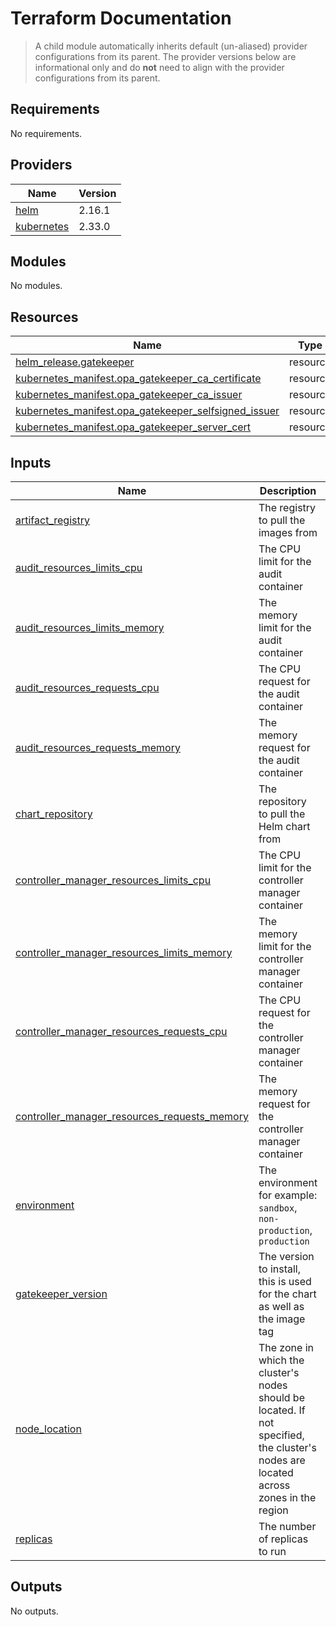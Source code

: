 # Terraform Documentation

> A child module automatically inherits default (un-aliased) provider configurations from its parent. The provider versions below are informational only and do **not** need to align with the provider configurations from its parent.

<!-- BEGIN_TF_DOCS -->
## Requirements

No requirements.

## Providers

| Name | Version |
|------|---------|
| <a name="provider_helm"></a> [helm](#provider\_helm) | 2.16.1 |
| <a name="provider_kubernetes"></a> [kubernetes](#provider\_kubernetes) | 2.33.0 |

## Modules

No modules.

## Resources

| Name | Type |
|------|------|
| [helm_release.gatekeeper](https://registry.terraform.io/providers/hashicorp/helm/latest/docs/resources/release) | resource |
| [kubernetes_manifest.opa_gatekeeper_ca_certificate](https://registry.terraform.io/providers/hashicorp/kubernetes/latest/docs/resources/manifest) | resource |
| [kubernetes_manifest.opa_gatekeeper_ca_issuer](https://registry.terraform.io/providers/hashicorp/kubernetes/latest/docs/resources/manifest) | resource |
| [kubernetes_manifest.opa_gatekeeper_selfsigned_issuer](https://registry.terraform.io/providers/hashicorp/kubernetes/latest/docs/resources/manifest) | resource |
| [kubernetes_manifest.opa_gatekeeper_server_cert](https://registry.terraform.io/providers/hashicorp/kubernetes/latest/docs/resources/manifest) | resource |

## Inputs

| Name | Description | Type | Default | Required |
|------|-------------|------|---------|:--------:|
| <a name="input_artifact_registry"></a> [artifact\_registry](#input\_artifact\_registry) | The registry to pull the images from | `string` | `"us-docker.pkg.dev/plt-lz-services-tf79-prod/plt-docker-virtual"` | no |
| <a name="input_audit_resources_limits_cpu"></a> [audit\_resources\_limits\_cpu](#input\_audit\_resources\_limits\_cpu) | The CPU limit for the audit container | `string` | `"40m"` | no |
| <a name="input_audit_resources_limits_memory"></a> [audit\_resources\_limits\_memory](#input\_audit\_resources\_limits\_memory) | The memory limit for the audit container | `string` | `"128Mi"` | no |
| <a name="input_audit_resources_requests_cpu"></a> [audit\_resources\_requests\_cpu](#input\_audit\_resources\_requests\_cpu) | The CPU request for the audit container | `string` | `"10m"` | no |
| <a name="input_audit_resources_requests_memory"></a> [audit\_resources\_requests\_memory](#input\_audit\_resources\_requests\_memory) | The memory request for the audit container | `string` | `"32Mi"` | no |
| <a name="input_chart_repository"></a> [chart\_repository](#input\_chart\_repository) | The repository to pull the Helm chart from | `string` | `"https://open-policy-agent.github.io/gatekeeper/charts"` | no |
| <a name="input_controller_manager_resources_limits_cpu"></a> [controller\_manager\_resources\_limits\_cpu](#input\_controller\_manager\_resources\_limits\_cpu) | The CPU limit for the controller manager container | `string` | `"100m"` | no |
| <a name="input_controller_manager_resources_limits_memory"></a> [controller\_manager\_resources\_limits\_memory](#input\_controller\_manager\_resources\_limits\_memory) | The memory limit for the controller manager container | `string` | `"256Mi"` | no |
| <a name="input_controller_manager_resources_requests_cpu"></a> [controller\_manager\_resources\_requests\_cpu](#input\_controller\_manager\_resources\_requests\_cpu) | The CPU request for the controller manager container | `string` | `"10m"` | no |
| <a name="input_controller_manager_resources_requests_memory"></a> [controller\_manager\_resources\_requests\_memory](#input\_controller\_manager\_resources\_requests\_memory) | The memory request for the controller manager container | `string` | `"32Mi"` | no |
| <a name="input_environment"></a> [environment](#input\_environment) | The environment for example: `sandbox`, `non-production`, `production` | `string` | n/a | yes |
| <a name="input_gatekeeper_version"></a> [gatekeeper\_version](#input\_gatekeeper\_version) | The version to install, this is used for the chart as well as the image tag | `string` | `"v3.17.1"` | no |
| <a name="input_node_location"></a> [node\_location](#input\_node\_location) | The zone in which the cluster's nodes should be located. If not specified, the cluster's nodes are located across zones in the region | `string` | `null` | no |
| <a name="input_replicas"></a> [replicas](#input\_replicas) | The number of replicas to run | `number` | `1` | no |

## Outputs

No outputs.
<!-- END_TF_DOCS -->

